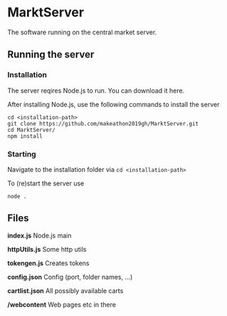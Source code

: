 # MarktServer
The software running on the central market server.

## Running the server

### Installation

The server reqires Node.js to run. You can download it here.

After installing Node.js, use the following commands to install the server

```shell
cd <installation-path>
git clone https://github.com/makeathon2019gh/MarktServer.git
cd MarktServer/
npm install
```

### Starting

Navigate to the installation folder via ```cd <installation-path>```

To (re)start the server use

```shell
node .
```

## Files
**index.js** Node.js main

**httpUtils.js** Some http utils

**tokengen.js** Creates tokens

**config.json** Config (port, folder names, ...)

**cartlist.json** All possibly available carts

**/webcontent** Web pages etc in there